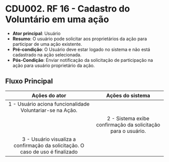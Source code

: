 # CDU002. RF 16 - Cadastro do Voluntário em uma ação 

- **Ator principal**: Usuário	 
- **Resumo**: O usuário pode solicitar aos proprietários da ação para participar de uma ação existente.
- **Pré-condição**: O Usuário deve estar logado no sistema e não está cadastrado na ação selecionada.
- **Pós-Condição**: Enviar notificação da solicitação de participação na ação para usuário proprietário da ação.

## Fluxo Principal
| Ações do ator | Ações do sistema |
| :-----------------: | :-----------------: | 
| 1 - Usuário aciona funcionalidade Voluntariar-se na Ação. | |  
| | 2 - Sistema exibe confirmação da solicitação para o usuário. | 
| 3 - Usuário visualiza a confirmação da solicitação. O caso de uso é finalizado | | 
